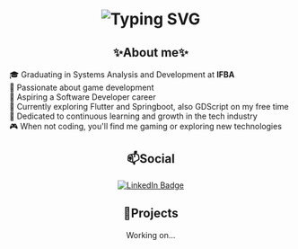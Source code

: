 <div align="center">
  <h1>
    <img src="https://readme-typing-svg.herokuapp.com?font=Press+Start+2P&duration=2000&pause=800&color=20CD0E&vCenter=true&random=false&width=400&lines=Hi+There+%3A)+.+.+.;I'm+Raphael+Gramosa." alt="Typing SVG"/>
  </h1>
</div>

<div>
  <div align="center">
    <h2>✨About me✨</h2>
  </div>
  <p>
    🎓 Graduating in Systems Analysis and Development at <b>IFBA</b><br>
    💚 Passionate about game development<br>
    🔮 Aspiring a Software Developer career<br>
    🌟 Currently exploring Flutter and Springboot, also GDScript on my free time<br>
    🚀 Dedicated to continuous learning and growth in the tech industry<br>
    🎮 When not coding, you'll find me gaming or exploring new technologies
  </p>
</div>

<div>
  <div align="center">
    <h2>📫Social</h2>
    <a href="https://www.linkedin.com/in/raphael-gramosa-a090a7230/" target="_blank">
      <img alt="LinkedIn Badge" src="https://img.shields.io/badge/Linkedin-0E76A8?style=for-the-badge&logo=linkedin&logoColor=ffffff">
    </a>
  </div>
</div>

<div>
  <div align="center">
    <h2>🔧Projects</h2>
    <p>Working on...</p>
  </div>
</div>

<!--
**Gramosa/Gramosa** is a ✨ _special_ ✨ repository because its `README.md` (this file) appears on your GitHub profile.

Here are some ideas to get you started:

- 🔭 I’m currently working on ...
- 🌱 I’m currently learning ...
- 👯 I’m looking to collaborate on ...
- 🤔 I’m looking for help with ...
- 💬 Ask me about ...
- 📫 How to reach me: ...
- 😄 Pronouns: ...
- ⚡ Fun fact: ...
-->
